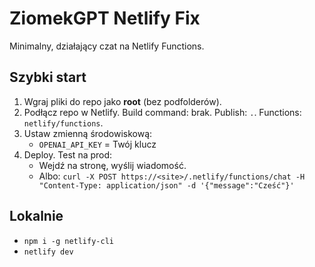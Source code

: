 # ZiomekGPT Netlify Fix

Minimalny, działający czat na Netlify Functions.

## Szybki start

1) Wgraj pliki do repo jako **root** (bez podfolderów).
2) Podłącz repo w Netlify. Build command: brak. Publish: `.`. Functions: `netlify/functions`.
3) Ustaw zmienną środowiskową:
   - `OPENAI_API_KEY` = Twój klucz
4) Deploy. Test na prod:
   - Wejdź na stronę, wyślij wiadomość.
   - Albo: `curl -X POST https://<site>/.netlify/functions/chat -H "Content-Type: application/json" -d '{"message":"Cześć"}'`

## Lokalnie
- `npm i -g netlify-cli`
- `netlify dev`
